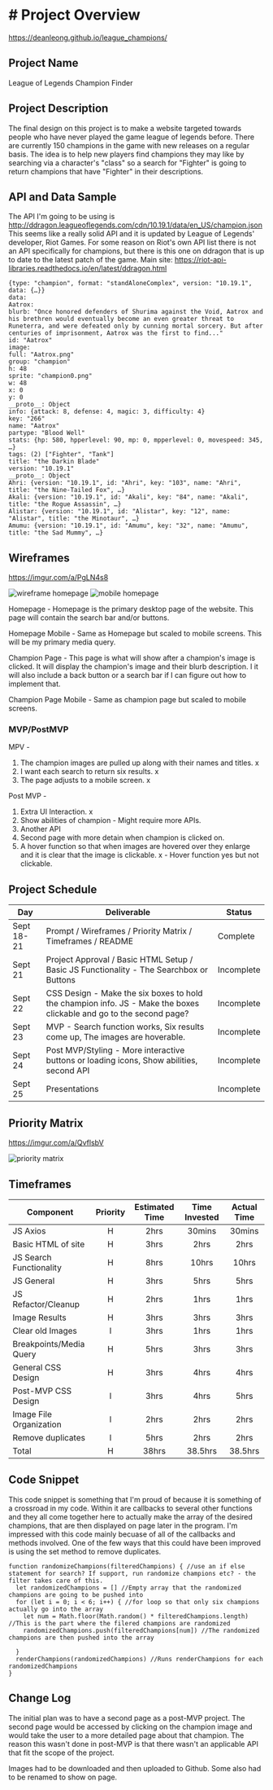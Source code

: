 # # Project Overview

https://deanleong.github.io/league_champions/

## Project Name

League of Legends Champion Finder

## Project Description
The final design on this project is to make a website targeted towards people who have never played the game league of legends before. There are currently 150 champions in the game with new releases on a regular basis. The idea is to help new players find champions they may like by searching via a character's "class" so a search for "Fighter" is going to return champions that have "Fighter" in their descriptions.

## API and Data Sample
The API I'm going to be using is http://ddragon.leagueoflegends.com/cdn/10.19.1/data/en_US/champion.json This seems like a really solid API and it is updated by League of Legends' developer, Riot Games. For some reason on Riot's own API list there is not an API specifically for champions, but there is this one on ddragon that is up to date to the latest patch of the game. Main site: https://riot-api-libraries.readthedocs.io/en/latest/ddragon.html

```
{type: "champion", format: "standAloneComplex", version: "10.19.1", data: {…}}
data:
Aatrox:
blurb: "Once honored defenders of Shurima against the Void, Aatrox and his brethren would eventually become an even greater threat to Runeterra, and were defeated only by cunning mortal sorcery. But after centuries of imprisonment, Aatrox was the first to find..."
id: "Aatrox"
image:
full: "Aatrox.png"
group: "champion"
h: 48
sprite: "champion0.png"
w: 48
x: 0
y: 0
__proto__: Object
info: {attack: 8, defense: 4, magic: 3, difficulty: 4}
key: "266"
name: "Aatrox"
partype: "Blood Well"
stats: {hp: 580, hpperlevel: 90, mp: 0, mpperlevel: 0, movespeed: 345, …}
tags: (2) ["Fighter", "Tank"]
title: "the Darkin Blade"
version: "10.19.1"
__proto__: Object
Ahri: {version: "10.19.1", id: "Ahri", key: "103", name: "Ahri", title: "the Nine-Tailed Fox", …}
Akali: {version: "10.19.1", id: "Akali", key: "84", name: "Akali", title: "the Rogue Assassin", …}
Alistar: {version: "10.19.1", id: "Alistar", key: "12", name: "Alistar", title: "the Minotaur", …}
Amumu: {version: "10.19.1", id: "Amumu", key: "32", name: "Amumu", title: "the Sad Mummy", …}
```

## Wireframes

https://imgur.com/a/PgLN4s8

![wireframe homepage](https://i.imgur.com/Iy4gvO1.png)
![mobile homepage](https://i.imgur.com/7NzQ0mT.png)

Homepage - Homepage is the primary desktop page of the website. This page will contain the search bar and/or buttons. 

Homepage Mobile - Same as Homepage but scaled to mobile screens. This will be my primary media query.

Champion Page - This page is what will show after a champion's image is clicked. It will display the champion's image and their blurb description. I it will also include a back button or a search bar if I can figure out how to implement that.

Champion Page Mobile - Same as champion page but scaled to mobile screens. 

### MVP/PostMVP

MPV -
1. The champion images are pulled up along with their names and titles. x
2. I want each search to return six results. x
3. The page adjusts to a mobile screen. x

Post MVP -
1. Extra UI Interaction. x
2. Show abilities of champion - Might require more APIs.
3. Another API
4. Second page with more detain when champion is clicked on.
5. A hover function so that when images are hovered over they enlarge and it is clear that the image is clickable. x - Hover function yes but not clickable.

## Project Schedule

|  Day | Deliverable | Status
|---|---| ---|
|Sept 18-21| Prompt / Wireframes / Priority Matrix / Timeframes / README| Complete
|Sept 21| Project Approval / Basic HTML Setup / Basic JS Functionality - The Searchbox or Buttons| Incomplete
|Sept 22| CSS Design - Make the six boxes to hold the champion info. JS - Make the boxes clickable and go to the second page? | Incomplete
|Sept 23| MVP - Search function works, Six results come up, The images are hoverable.| Incomplete
|Sept 24| Post MVP/Styling - More interactive buttons or loading icons, Show abilities, second API| Incomplete
|Sept 25| Presentations | Incomplete

## Priority Matrix
https://imgur.com/a/QvflsbV

![priority matrix](https://i.imgur.com/f2dFG1h.png)

## Timeframes

| Component | Priority | Estimated Time | Time Invested | Actual Time |
| --- | :---: |  :---: | :---: | :---: |
| JS Axios | H | 2hrs| 30mins | 30mins |
| Basic HTML of site | H | 3hrs| 2hrs | 2hrs |
| JS Search Functionality | H | 8hrs| 10hrs | 10hrs |
| JS General| H | 3hrs| 5hrs | 5hrs |
| JS Refactor/Cleanup| H | 2hrs| 1hrs | 1hrs |
| Image Results | H | 3hrs| 3hrs | 3hrs |
| Clear old Images | l | 3hrs| 1hrs | 1hrs |
|Breakpoints/Media Query| H | 5hrs| 3hrs | 3hrs |
| General CSS Design | H | 3hrs| 4hrs | 4hrs |
| Post-MVP CSS Design | l | 3hrs| 4hrs | 5hrs |
| Image File Organization | l | 2hrs| 2hrs | 2hrs |
| Remove duplicates | l | 5hrs| 2hrs | 2hrs |
| Total | H | 38hrs| 38.5hrs | 38.5hrs |

## Code Snippet

This code snippet is something that I'm proud of because it is something of a crossroad in my code. Within it are callbacks to several other functions and they all come together here to actually make the array of the desired champions, that are then displayed on page later in the program. I'm impressed with this code mainly becuase of all of the callbacks and methods involved. One of the few ways that this could have been improved is using the set method to remove duplicates.

```
function randomizeChampions(filteredChampions) { //use an if else statement for search? If support, run randomize champions etc? - the filter takes care of this.
  let randomizedChampions = [] //Empty array that the randomized champions are going to be pushed into
  for (let i = 0; i < 6; i++) { //for loop so that only six champions actually go into the array
    let num = Math.floor(Math.random() * filteredChampions.length) //This is the part where the filered champions are randomized
    randomizedChampions.push(filteredChampions[num]) //The randomized champions are then pushed into the array

  }
  renderChampions(randomizedChampions) //Runs renderChampions for each randomizedChampions
}
```

## Change Log
The initial plan was to have a second page as a post-MVP project. The second page would be accessed by clicking on the champion image and would take the user to a more detailed page about that champion. The reason this wasn't done in post-MVP is that there wasn't an applicable API that fit the scope of the project.

Images had to be downloaded and then uploaded to Github. Some also had to be renamed to show on page.
